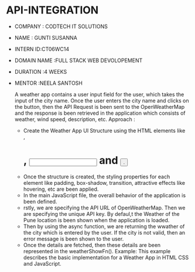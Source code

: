  # API-INTEGRATION
 
* COMPANY : CODTECH IT SOLUTIONS
  
* NAME : GUNTI SUSANNA
  
* INTERN ID:CT06WC14
  
* DOMAIN NAME :FULL STACK WEB DEVOLOPEMENT
  
* DURATION :4 WEEKS
  
* MENTOR :NEELA SANTOSH

  A weather app  contains a user input field for the user, which takes the input of the city name. Once the user enters the city name and clicks on the button, then the API Request is been sent to the OpenWeatherMap and the response is been retrieved in the application which consists of weather, wind speed, description, etc.
  Approach :
  * Create the Weather App UI Structure using the HTML elements like <div>, <h1>, <input> and <button>.
  * Once the structure is created, the styling properties for each element like padding, box-shadow, transition, attractive effects like hovering, etc are been 
    applied.
  * In the main JavaScript file, the overall behavior of the application is been defined.
  * rstly, we are specifying the API URL of OpenWeatherMap. Then we are specifying the unique API key. By defaul,t the Weather of the Pune location is been shown 
    when the application is loaded.
  * Then by using the async function, we are returning the wwather of the city which is entered by the user. If the city is not valid, then an error message is 
    been shown to the user.
  * Once the details are fetched, then these details are been represented in the weatherShowFn().
    Example: This example describes the basic implementation for a Weather App in HTML CSS and JavaScript.
